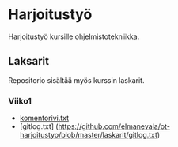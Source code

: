 # Harjoitustyö

Harjoitustyö kursille ohjelmistotekniikka.

## Laksarit

Repositorio sisältää myös kurssin laskarit.

### Viiko1

* [komentorivi.txt](https://github.com/elmanevala/ot-harjoitustyo/blob/master/laskarit/komentorivi.txt)
* [gitlog.txt] (https://github.com/elmanevala/ot-harjoitustyo/blob/master/laskarit/gitlog.txt)
